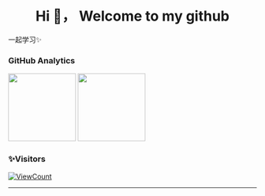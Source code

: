 ##  
<h1 align="center">Hi 👋， Welcome to my github</h1>

一起学习✨

### GitHub Analytics

<div>
<img height="137px" src="https://github-readme-stats.vercel.app/api?username=M-L-Ray&show_icon链=true&theme=flag-india" />
<img height="137px" src="https://github-readme-stats.vercel.app/api/top-langs/?username=Rodma1&show_icons=true&theme=flag-india&layout=compact" />
</div>

### ✨Visitors
[![ViewCount](https://views.whatilearened.today/views/github/Rodma1/Rodma1.svg?cache=remove)](#)

---
